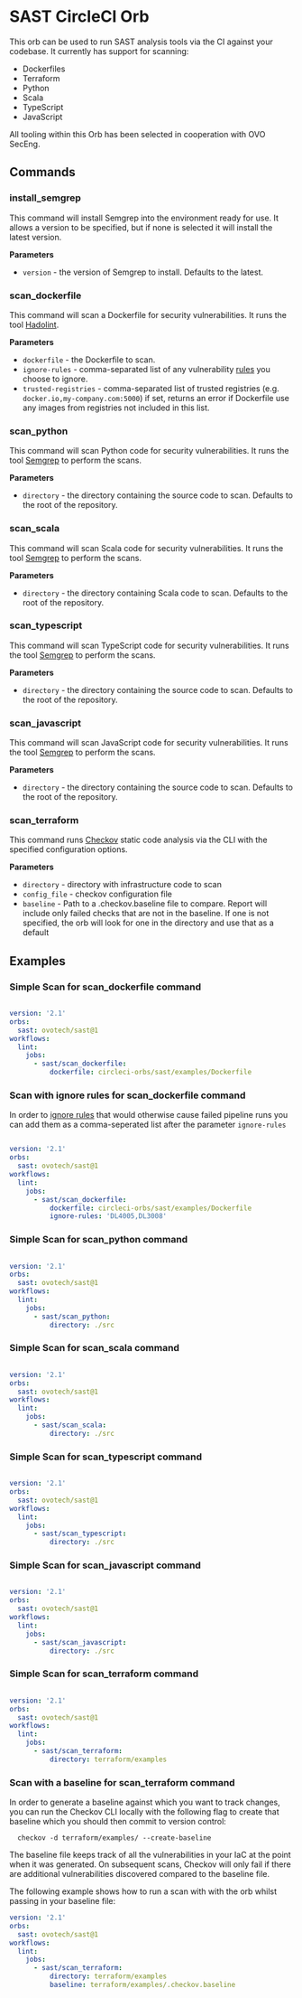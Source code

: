 # SAST CircleCI Orb

This orb can be used to run SAST analysis tools via the CI against your
codebase. It currently has support for scanning:

- Dockerfiles
- Terraform
- Python
- Scala
- TypeScript
- JavaScript

All tooling within this Orb has been selected in
cooperation with OVO SecEng.

## Commands
### install_semgrep
This command will install Semgrep into the environment ready for use. It allows
a version to be specified, but if none is selected it will install the latest
version.

**Parameters**
- `version` - the version of Semgrep to install. Defaults to the latest.

### scan_dockerfile
This command will scan a Dockerfile for security vulnerabilities. It runs the
tool [Hadolint](https://hub.docker.com/r/hadolint/hadolint).

**Parameters**
- `dockerfile` - the Dockerfile to scan.
- `ignore-rules` - comma-separated list of any vulnerability
  [rules](https://github.com/hadolint/hadolint#rules) you choose to ignore.
- `trusted-registries` - comma-separated list of trusted registries (e.g.
  `docker.io,my-company.com:5000`) if set, returns an error if Dockerfile
   use any images from registries not included in this list.

### scan_python
This command will scan Python code for security vulnerabilities. It runs the tool
[Semgrep](https://semgrep.dev) to perform the scans.

**Parameters**
- `directory` - the directory containing the source code to scan. Defaults to the
  root of the repository.  

### scan_scala
This command will scan Scala code for security vulnerabilities. It runs the tool
[Semgrep](https://semgrep.dev) to perform the scans.

**Parameters**
- `directory` - the directory containing Scala code to scan. Defaults to the
  root of the repository.

### scan_typescript
This command will scan TypeScript code for security vulnerabilities. It runs the tool
[Semgrep](https://semgrep.dev) to perform the scans.

**Parameters**
- `directory` - the directory containing the source code to scan. Defaults to the
  root of the repository.  

### scan_javascript
This command will scan JavaScript code for security vulnerabilities. It runs the tool
[Semgrep](https://semgrep.dev) to perform the scans.

**Parameters**
- `directory` - the directory containing the source code to scan. Defaults to the
  root of the repository.

### scan_terraform
This command runs [Checkov](https://www.checkov.io/) static code analysis via the CLI with the specified configuration options.

**Parameters**
- `directory` - directory with infrastructure code to scan
- `config_file` - checkov configuration file
- `baseline` - Path to a .checkov.baseline file to compare. Report will include only failed checks that are not in the baseline. If one is not specified, the orb will look for one in the directory and use that as a default


## Examples
### Simple Scan for scan_dockerfile command
```yaml

version: '2.1'
orbs:
  sast: ovotech/sast@1
workflows:
  lint:
    jobs:
      - sast/scan_dockerfile:
          dockerfile: circleci-orbs/sast/examples/Dockerfile
```
### Scan with ignore rules for scan_dockerfile command

In order to [ignore rules](https://github.com/hadolint/hadolint#rules) that would otherwise cause failed pipeline runs you can add them as a comma-seperated list after the parameter `ignore-rules`
```yaml

version: '2.1'
orbs:
  sast: ovotech/sast@1
workflows:
  lint:
    jobs:
      - sast/scan_dockerfile:
          dockerfile: circleci-orbs/sast/examples/Dockerfile
          ignore-rules: 'DL4005,DL3008'
```

### Simple Scan for scan_python command
```yaml

version: '2.1'
orbs:
  sast: ovotech/sast@1
workflows:
  lint:
    jobs:
      - sast/scan_python:
          directory: ./src
```

### Simple Scan for scan_scala command
```yaml

version: '2.1'
orbs:
  sast: ovotech/sast@1
workflows:
  lint:
    jobs:
      - sast/scan_scala:
          directory: ./src
```

### Simple Scan for scan_typescript command
```yaml

version: '2.1'
orbs:
  sast: ovotech/sast@1
workflows:
  lint:
    jobs:
      - sast/scan_typescript:
          directory: ./src
```

### Simple Scan for scan_javascript command
```yaml

version: '2.1'
orbs:
  sast: ovotech/sast@1
workflows:
  lint:
    jobs:
      - sast/scan_javascript:
          directory: ./src
```

### Simple Scan for scan_terraform command
```yaml

version: '2.1'
orbs:
  sast: ovotech/sast@1
workflows:
  lint:
    jobs:
      - sast/scan_terraform:
          directory: terraform/examples
```
### Scan with a baseline for scan_terraform command

In order to generate a baseline against which you want to track changes, you can run the Checkov CLI locally with the following flag to create that baseline which you should then commit to version control:
```
  checkov -d terraform/examples/ --create-baseline
```

The baseline file keeps track of all the vulnerabilities in your IaC at the point when it was generated. On subsequent scans, Checkov will only fail if there are additional vulnerabilities discovered compared to the baseline file.

The following example shows how to run a scan with with the orb whilst passing in your baseline file:

```yaml
version: '2.1'
orbs:
  sast: ovotech/sast@1
workflows:
  lint:
    jobs:
      - sast/scan_terraform:
          directory: terraform/examples
          baseline: terraform/examples/.checkov.baseline
```
